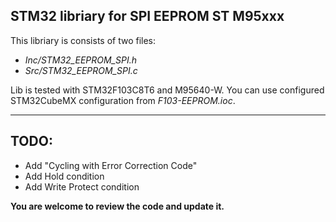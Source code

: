 STM32 libriary for SPI EEPROM ST M95xxx
-----------------------------------

This libriary is consists of two files:

- *Inc/STM32_EEPROM_SPI.h*
- *Src/STM32_EEPROM_SPI.c*

Lib is tested with STM32F103C8T6 and M95640-W.
You can use configured STM32CubeMX configuration from *F103-EEPROM.ioc*.

----------

TODO:
-----

 - Add "Cycling with Error Correction Code"
 - Add Hold condition
 - Add Write Protect condition

**You are welcome to review the code and update it.**
